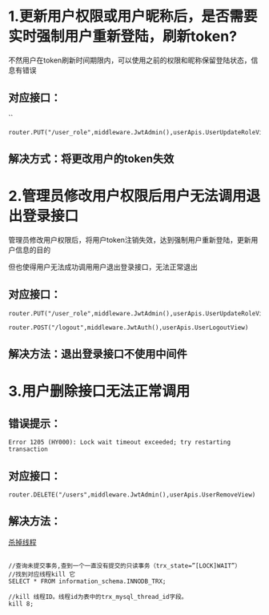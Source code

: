 # 1.更新用户权限或用户昵称后，是否需要实时强制用户重新登陆，刷新token?

不然用户在token刷新时间期限内，可以使用之前的权限和昵称保留登陆状态，信息有错误

## 对应接口：
``
```
router.PUT("/user_role",middleware.JwtAdmin(),userApis.UserUpdateRoleView)
```

## 解决方式：将更改用户的token失效


# 2.管理员修改用户权限后用户无法调用退出登录接口

管理员修改用户权限后，将用户token注销失效，达到强制用户重新登陆，更新用户信息的目的

但也使得用户无法成功调用用户退出登录接口，无法正常退出

## 对应接口：

```
router.PUT("/user_role",middleware.JwtAdmin(),userApis.UserUpdateRoleView)

router.POST("/logout",middleware.JwtAuth(),userApis.UserLogoutView)
```

## 解决方法：退出登录接口不使用中间件


# 3.用户删除接口无法正常调用

## 错误提示：

```
Error 1205 (HY000): Lock wait timeout exceeded; try restarting transaction
```
## 对应接口：

```
router.DELETE("/users",middleware.JwtAdmin(),userApis.UserRemoveView)
```

## 解决方法：

[杀掉线程](https://blog.csdn.net/herry16354/article/details/141224846?spm=1001.2101.3001.6650.4&utm_medium=distribute.pc_relevant.none-task-blog-2%7Edefault%7EYuanLiJiHua%7EPosition-4-141224846-blog-76186661.235%5Ev43%5Epc_blog_bottom_relevance_base1&depth_1-utm_source=distribute.pc_relevant.none-task-blog-2%7Edefault%7EYuanLiJiHua%7EPosition-4-141224846-blog-76186661.235%5Ev43%5Epc_blog_bottom_relevance_base1&utm_relevant_index=6)

```

//查询未提交事务,查到一个一直没有提交的只读事务（trx_state=”[LOCK]WAIT”）
//找到对应线程kill 它
SELECT * FROM information_schema.INNODB_TRX;

//kill 线程ID。线程id为表中的trx_mysql_thread_id字段。
kill 8; 
```